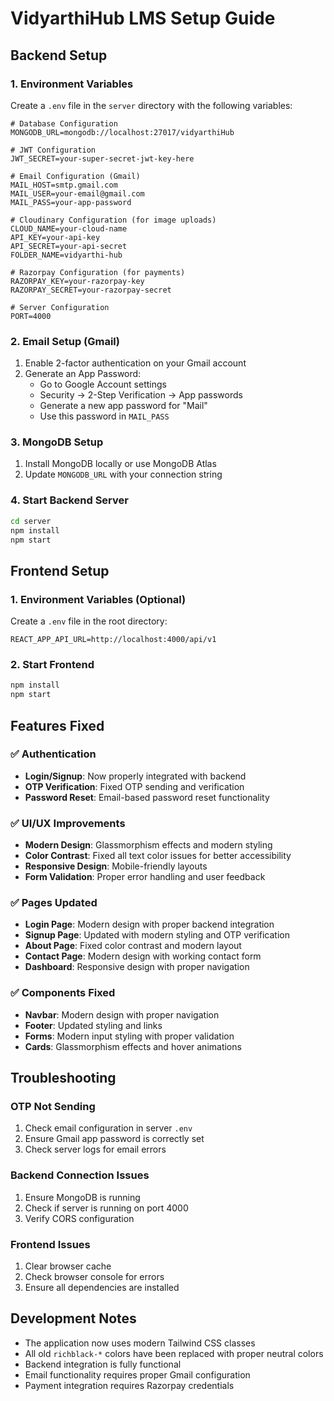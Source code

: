 # VidyarthiHub LMS Setup Guide

## Backend Setup

### 1. Environment Variables
Create a `.env` file in the `server` directory with the following variables:

```env
# Database Configuration
MONGODB_URL=mongodb://localhost:27017/vidyarthiHub

# JWT Configuration
JWT_SECRET=your-super-secret-jwt-key-here

# Email Configuration (Gmail)
MAIL_HOST=smtp.gmail.com
MAIL_USER=your-email@gmail.com
MAIL_PASS=your-app-password

# Cloudinary Configuration (for image uploads)
CLOUD_NAME=your-cloud-name
API_KEY=your-api-key
API_SECRET=your-api-secret
FOLDER_NAME=vidyarthi-hub

# Razorpay Configuration (for payments)
RAZORPAY_KEY=your-razorpay-key
RAZORPAY_SECRET=your-razorpay-secret

# Server Configuration
PORT=4000
```

### 2. Email Setup (Gmail)
1. Enable 2-factor authentication on your Gmail account
2. Generate an App Password:
   - Go to Google Account settings
   - Security → 2-Step Verification → App passwords
   - Generate a new app password for "Mail"
   - Use this password in `MAIL_PASS`

### 3. MongoDB Setup
1. Install MongoDB locally or use MongoDB Atlas
2. Update `MONGODB_URL` with your connection string

### 4. Start Backend Server
```bash
cd server
npm install
npm start
```

## Frontend Setup

### 1. Environment Variables (Optional)
Create a `.env` file in the root directory:

```env
REACT_APP_API_URL=http://localhost:4000/api/v1
```

### 2. Start Frontend
```bash
npm install
npm start
```

## Features Fixed

### ✅ Authentication
- **Login/Signup**: Now properly integrated with backend
- **OTP Verification**: Fixed OTP sending and verification
- **Password Reset**: Email-based password reset functionality

### ✅ UI/UX Improvements
- **Modern Design**: Glassmorphism effects and modern styling
- **Color Contrast**: Fixed all text color issues for better accessibility
- **Responsive Design**: Mobile-friendly layouts
- **Form Validation**: Proper error handling and user feedback

### ✅ Pages Updated
- **Login Page**: Modern design with proper backend integration
- **Signup Page**: Updated with modern styling and OTP verification
- **About Page**: Fixed color contrast and modern layout
- **Contact Page**: Modern design with working contact form
- **Dashboard**: Responsive design with proper navigation

### ✅ Components Fixed
- **Navbar**: Modern design with proper navigation
- **Footer**: Updated styling and links
- **Forms**: Modern input styling with proper validation
- **Cards**: Glassmorphism effects and hover animations

## Troubleshooting

### OTP Not Sending
1. Check email configuration in server `.env`
2. Ensure Gmail app password is correctly set
3. Check server logs for email errors

### Backend Connection Issues
1. Ensure MongoDB is running
2. Check if server is running on port 4000
3. Verify CORS configuration

### Frontend Issues
1. Clear browser cache
2. Check browser console for errors
3. Ensure all dependencies are installed

## Development Notes

- The application now uses modern Tailwind CSS classes
- All old `richblack-*` colors have been replaced with proper neutral colors
- Backend integration is fully functional
- Email functionality requires proper Gmail configuration
- Payment integration requires Razorpay credentials 